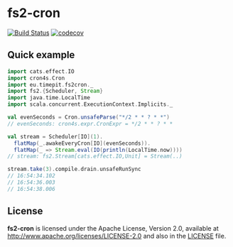 # fs2-cron
[![Build Status](https://travis-ci.org/fthomas/fs2-cron.svg?branch=master)](https://travis-ci.org/fthomas/fs2-cron)
[![codecov](https://codecov.io/gh/fthomas/fs2-cron/branch/master/graph/badge.svg)](https://codecov.io/gh/fthomas/fs2-cron)

## Quick example

```scala
import cats.effect.IO
import cron4s.Cron
import eu.timepit.fs2cron._
import fs2.{Scheduler, Stream}
import java.time.LocalTime
import scala.concurrent.ExecutionContext.Implicits._
```
```scala
val evenSeconds = Cron.unsafeParse("*/2 * * ? * *")
// evenSeconds: cron4s.expr.CronExpr = */2 * * ? * *

val stream = Scheduler[IO](1).
  flatMap(_.awakeEveryCron[IO](evenSeconds)).
  flatMap(_ => Stream.eval(IO(println(LocalTime.now))))
// stream: fs2.Stream[cats.effect.IO,Unit] = Stream(..)

stream.take(3).compile.drain.unsafeRunSync
// 16:54:34.102
// 16:54:36.003
// 16:54:38.006
```

## License

**fs2-cron** is licensed under the Apache License, Version 2.0, available at
http://www.apache.org/licenses/LICENSE-2.0 and also in the
[LICENSE](https://github.com/fthomas/status-page/blob/master/LICENSE) file.
